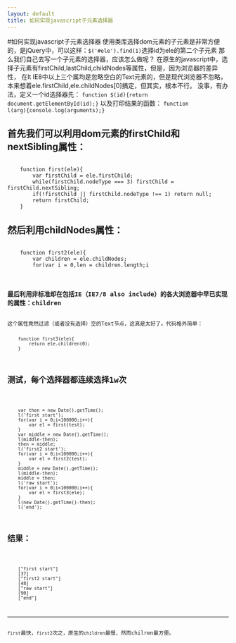 ```yaml
---
layout: default
title: 如何实现javascript子元素选择器
---
```

#如何实现javascript子元素选择器
使用类库选择dom元素的子元素是非常方便的，是jQuery中，可以这样：<code>$('#ele').find(1)</code>选择id为ele的第二个子元素
那么我们自己去写一个子元素的选择器，应该怎么做呢？
在原生的javascript中，选择子元素有firstChild,lastChild,childNodes等属性，但是，因为浏览器的差异性，
在lt IE8中以上三个属均是忽略空白的Text元素的，但是现代浏览器不忽略，本来想着ele.firstChild,ele.childNodes[0]搞定，但其实，根本不行。
没事，有办法，定义一个id选择器先：
<code>function $(id){return document.getElementById(id);}</code>
以及打印结果的函数：
<code>function l(arg){console.log(arguments);}</code>
<h2>首先我们可以利用dom元素的firstChild和nextSibling属性：</h2>
<pre><code>
	function first(ele){
		var firstChild = ele.firstChild;
		while(firstChild.nodeType === 3) firstChild = firstChild.nextSibling;
		if(!firstChild || firstChild.nodeType !== 1) return null;
		return firstChild;
	}
</code></pre>
<h2>然后利用childNodes属性：</h2>
<pre><code>
	function first2(ele){
		var children = ele.childNodes;
		for(var i = 0,len = children.length;i<len;i++){
			var el = children[i];
			if(el.nodeType === 1){
				return el;
			}
		}
	}
</code></pre>
<h3>最后利用非标准却在包括IE（IE7/8 also include）的各大浏览器中早已实现的属性：children</h3>
这个属性竟然过滤（或者没有选择）空的Text节点，这真是太好了。代码格外简单：
<pre><code>
	function first3(ele){
		return ele.children(0);
	}
</code></pre>
<h2>测试，每个选择器都连续选择1w次</h2>
<pre><code>
	var then = new Date().getTime();
	l('first start');
	for(var i = 0;i<100000;i++){
		var el = first(test);
	}
	var middle = new Date().getTime();
	l(middle-then);
	then = middle;
	l('first2 start');
	for(var i = 0;i<100000;i++){
		var el = first2(test);
	}
	middle = new Date().getTime();
	l(middle-then);
	middle = then;
	l('raw start');
	for(var i = 0;i<100000;i++){
		var el = first3(ele);
	}
	l(new Date().getTime()-then);
	l('end');
</code></pre>
<h2>结果：</h2>
<pre><code>
	["first start"]
	[37]
	["first2 start"]
	[48]
	["raw start"]
	[90]
	["end"]
</code></pre>
<hr/>
<code>first</code>最快，<code>first2</code>次之，原生的<code>children</code>最慢，然而chilren最方便。
